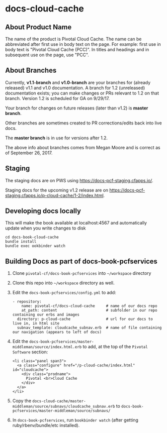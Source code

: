 # docs-cloud-cache

## About Product Name

The name of the product is Pivotal Cloud Cache. 
The name can be abbreviated after first use in body text on the page.
For example: first use in body text is "Pivotal Cloud Cache (PCC)". 
In titles and headings and in subsequent use on the page, use "PCC".

## About Branches 

Currently, **v1.1-branch** and **v1.0-branch** are your branches for (already released) v1.1 and v1.0 documentation. A branch for 1.2 (unreleased) documentation exists; you can make changes or PRs relevant to 1.2 on that branch. Version 1.2 is scheduled for GA on 9/29/17.

Your branch for changes on future releases (later than v1.2) is **master branch**.

Other branches are sometimes created to PR corrections/edits back into live docs.

The **master branch** is in use for versions after 1.2.

The above info about branches comes from Megan Moore and is correct as of September 26, 2017.

## Staging

The staging docs are on PWS using https://docs-pcf-staging.cfapps.io/.

Staging docs for the upcoming v1.2 release are on https://docs-pcf-staging.cfapps.io/p-cloud-cache/1-2/index.html.

## Developing docs locally

This will make the book available at localhost:4567 and automatically update when you write changes to disk

```
cd docs-book-cloud-cache
bundle install
bundle exec ookbinder watch

```

## Building Docs as part of docs-book-pcfservices

1. Clone `pivotal-cf/docs-book-pcfservices` into `~/workspace` directory
2. Clone this repo into `~/workspace` directory as well.
3. Edit the `docs-book-pcfservices/config.yml` to add:
 
    ```
    - repository:
        name: pivotal-cf/docs-cloud-cache     # name of our docs repo
        at_path: content                      # subfolder in our repo containing our erbs and images
      directory: p-cloud-cache                # url for our docs to live in, in html site
      subnav_template: cloudcache_subnav.erb  # name of file containing our navigation (appears to left of docs)
    ```
4. Edit the `docs-book-pcfservices/master-middleman/source/index.html.erb` to add, at the top of the `Pivotal Software` section:

    ```
    <li class="panel span3">
      <a class="configure" href="/p-cloud-cache/index.html" id="cloudcache">
        <div class="prodname">
          Pivotal <br>Cloud Cache
        </div>
      </a>
    </li>
    ```
5. Copy the `docs-cloud-cache/master-middleman/source/subnavs/cloudcache_subnav.erb` to `docs-book-pcfservices/master-middleman/source/subnavs/`
6. In `docs-book-pcfservices`, run `bookbinder watch` (after getting ruby/rbenv/bundle/etc installed).


